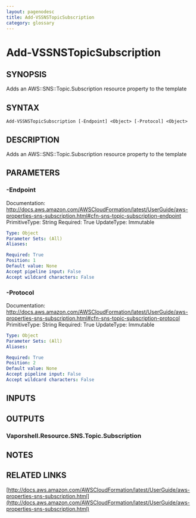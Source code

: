 ```yaml
---
layout: pagenodesc
title: Add-VSSNSTopicSubscription
category: glossary
---
```


# Add-VSSNSTopicSubscription

## SYNOPSIS
Adds an AWS::SNS::Topic.Subscription resource property to the template

## SYNTAX

```
Add-VSSNSTopicSubscription [-Endpoint] <Object> [-Protocol] <Object>
```

## DESCRIPTION
Adds an AWS::SNS::Topic.Subscription resource property to the template

## PARAMETERS

### -Endpoint
Documentation: http://docs.aws.amazon.com/AWSCloudFormation/latest/UserGuide/aws-properties-sns-subscription.html#cfn-sns-topic-subscription-endpoint
PrimitiveType: String
Required: True
UpdateType: Immutable

```yaml
Type: Object
Parameter Sets: (All)
Aliases: 

Required: True
Position: 1
Default value: None
Accept pipeline input: False
Accept wildcard characters: False
```

### -Protocol
Documentation: http://docs.aws.amazon.com/AWSCloudFormation/latest/UserGuide/aws-properties-sns-subscription.html#cfn-sns-topic-subscription-protocol
PrimitiveType: String
Required: True
UpdateType: Immutable

```yaml
Type: Object
Parameter Sets: (All)
Aliases: 

Required: True
Position: 2
Default value: None
Accept pipeline input: False
Accept wildcard characters: False
```

## INPUTS

## OUTPUTS

### Vaporshell.Resource.SNS.Topic.Subscription

## NOTES

## RELATED LINKS

[http://docs.aws.amazon.com/AWSCloudFormation/latest/UserGuide/aws-properties-sns-subscription.html](http://docs.aws.amazon.com/AWSCloudFormation/latest/UserGuide/aws-properties-sns-subscription.html)

